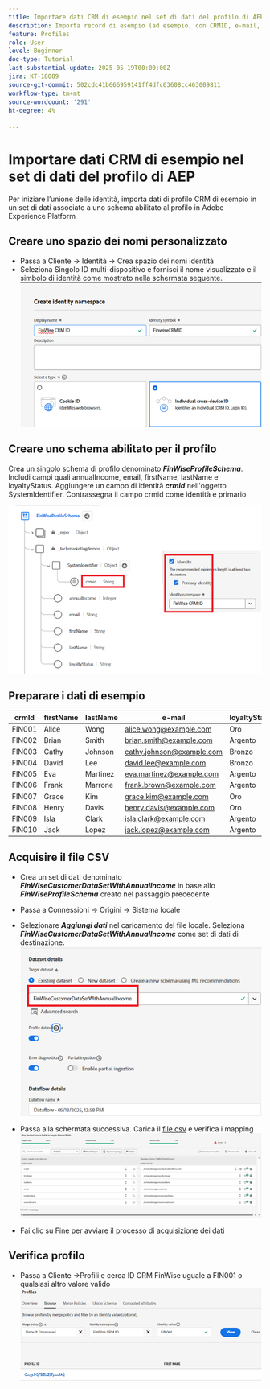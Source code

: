 ```yaml
---
title: Importare dati CRM di esempio nel set di dati del profilo di AEP
description: Importa record di esempio (ad esempio, con CRMID, e-mail, entrate, codice postale) per convalidare se AEP può unire correttamente tali profili con visitatori web anonimi in base a identificatori condivisi come ECID.
feature: Profiles
role: User
level: Beginner
doc-type: Tutorial
last-substantial-update: 2025-05-19T00:00:00Z
jira: KT-18089
source-git-commit: 502cdc41b666959141ff4dfc63608cc463009811
workflow-type: tm+mt
source-wordcount: '291'
ht-degree: 4%

---
```


# Importare dati CRM di esempio nel set di dati del profilo di AEP

Per iniziare l’unione delle identità, importa dati di profilo CRM di esempio in un set di dati associato a uno schema abilitato al profilo in Adobe Experience Platform

## Creare uno spazio dei nomi personalizzato

* Passa a Cliente -> Identità -> Crea spazio dei nomi identità
* Seleziona Singolo ID multi-dispositivo e fornisci il nome visualizzato e il simbolo di identità come mostrato nella schermata seguente.
  ![spazio dei nomi personalizzato](assets/custom-namespace.png)

## Creare uno schema abilitato per il profilo

Crea un singolo schema di profilo denominato **_FinWiseProfileSchema_**. Includi campi quali annualIncome, email, firstName, lastName e loyaltyStatus.
Aggiungere un campo di identità **_crmid_** nell&#39;oggetto SystemIdentifier. Contrassegna il campo crmid come identità e primario


![schema-profilo](assets/finwise-profile-schema.png)

## Preparare i dati di esempio

| crmId | firstName | lastName | e-mail | loyaltyStatus | annualIncome |
|--------|-----------|----------|---------------------------|---------------|--------------|
| FIN001 | Alice | Wong | alice.wong@example.com | Oro | 336104 |
| FIN002 | Brian | Smith | brian.smith@example.com | Argento | 191065 |
| FIN003 | Cathy | Johnson | cathy.johnson@example.com | Bronzo | 117015 |
| FIN004 | David | Lee | david.lee@example.com | Bronzo | 61869 |
| FIN005 | Eva | Martinez | eva.martinez@example.com | Argento | 191371 |
| FIN006 | Frank | Marrone | frank.brown@example.com | Argento | 196132 |
| FIN007 | Grace | Kim | grace.kim@example.com | Oro | 309851 |
| FIN008 | Henry | Davis | henry.davis@example.com | Oro | 318378 |
| FIN009 | Isla | Clark | isla.clark@example.com | Argento | 181776 |
| FIN010 | Jack | Lopez | jack.lopez@example.com | Argento | 186643 |

## Acquisire il file CSV

* Crea un set di dati denominato **_FinWiseCustomerDataSetWithAnnualIncome_** in base allo **_FinWiseProfileSchema_** creato nel passaggio precedente

* Passa a Connessioni -> Origini -> Sistema locale
* Selezionare **_Aggiungi dati_** nel caricamento del file locale. Seleziona _&#x200B;**FinWiseCustomerDataSetWithAnnualIncome**&#x200B;_ come set di dati di destinazione.
  ![ingest-csv](assets/ingest-csv-into-dataset.png)
* Passa alla schermata successiva. Carica il [file csv](assets/sample_crm_data.csv) e verifica i mapping
  ![mappature](assets/mappings.png)

* Fai clic su Fine per avviare il processo di acquisizione dei dati

## Verifica profilo

* Passa a Cliente ->Profili e cerca ID CRM FinWise uguale a FIN001 o qualsiasi altro valore valido
  ![profilo di verifica](assets/verify-profiles.png)
